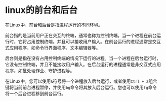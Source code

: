 # linux的前台和后台

在Linux中，前台和后台是指进程运行的不同环境。

前台指的是当前用户正在交互的终端，通常也称为控制终端。当一个进程在前台运行时，它将占用控制终端，并且可以接收用户输入。在前台运行的进程通常是交互式应用程序，如命令行界面程序，文本编辑器等。

后台则是指在没有占用控制终端的情况下运行的进程。当一个进程在后台运行时，它没有控制终端，并且不能接收用户输入。在后台运行的进程通常是非交互式应用程序，如批处理作业、守护进程等。

在Linux中，您可以使用`&`符号将一个进程放入后台运行，或者使用`Ctrl + Z`组合键将当前前台进程暂停，并使用`bg`命令将其放入后台运行。您也可以使用`fg`命令将一个后台进程移到前台运行。
